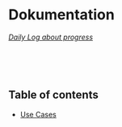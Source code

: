 # Dokumentation
*[Daily Log about progress](https://github.com/kasp470f/1semester/blob/main/Dokumentation/DailyLog.md)*


<br><br><br>

## Table of contents

* [Use Cases](https://github.com/kasp470f/1semester/tree/main/Dokumentation/Use%20Cases)

